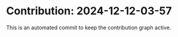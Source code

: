 # Contribution: 2024-12-12-03-57
This is an automated commit to keep the contribution graph active.
